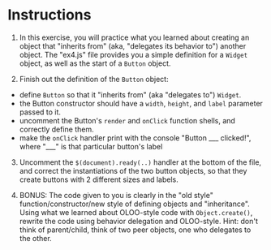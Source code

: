 # Instructions

1. In this exercise, you will practice what you learned about creating an object that "inherits from" (aka, "delegates its behavior to") another object.
The "ex4.js" file provides you a simple definition for a `Widget` object, as well as the start of a `Button` object.

2. Finish out the definition of the `Button` object:
  - define `Button` so that it "inherits from" (aka "delegates to") `Widget`.
  - the Button constructor should have a `width`, `height`, and `label` parameter passed to it.
  - uncomment the Button's `render` and `onClick` function shells, and correctly define them.
  - make the `onClick` handler print with the console "Button ___ clicked!", where "___" is that particular button's label

3. Uncomment the `$(document).ready(..)` handler at the bottom of the file, and correct the instantiations of the two button objects,
so that they create buttons with 2 different sizes and labels.

4. BONUS: The code given to you is clearly in the "old style" function/constructor/new style of defining objects and "inheritance".
Using what we learned about OLOO-style code with `Object.create()`, rewrite the code using behavior delegation and OLOO-style.
Hint: don't think of parent/child, think of two peer objects, one who delegates to the other.
